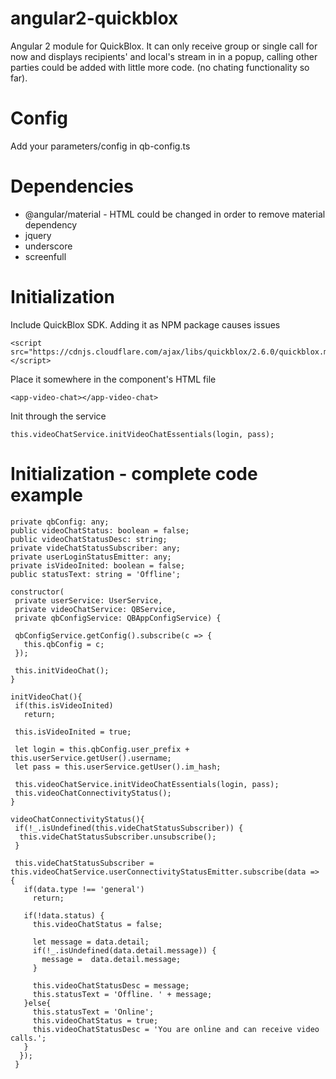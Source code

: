 # angular2-quickblox
Angular 2 module for QuickBlox. It can only receive group or single call for now and displays recipients' and local's stream in in a popup, calling other parties could be added with little more code. (no chating functionality so far). 


# Config
Add your parameters/config in qb-config.ts


# Dependencies
- @angular/material - HTML could be changed in order to remove material dependency
- jquery
- underscore
- screenfull


# Initialization

Include QuickBlox SDK. Adding it as NPM package causes issues
```
<script src="https://cdnjs.cloudflare.com/ajax/libs/quickblox/2.6.0/quickblox.min.js"></script>   
```

Place it somewhere in the component's HTML file
```
<app-video-chat></app-video-chat>
```

Init through the service
```
this.videoChatService.initVideoChatEssentials(login, pass);
```

# Initialization - complete code example
```
private qbConfig: any;
public videoChatStatus: boolean = false; 
public videoChatStatusDesc: string;
private videChatStatusSubscriber: any;
private userLoginStatusEmitter: any;
private isVideoInited: boolean = false;
public statusText: string = 'Offline';
  
constructor( 
 private userService: UserService, 
 private videoChatService: QBService,
 private qbConfigService: QBAppConfigService) {

 qbConfigService.getConfig().subscribe(c => {
   this.qbConfig = c;    
 });
 
 this.initVideoChat();
}
 
initVideoChat(){
 if(this.isVideoInited)
   return;

 this.isVideoInited = true;

 let login = this.qbConfig.user_prefix + this.userService.getUser().username;
 let pass = this.userService.getUser().im_hash;

 this.videoChatService.initVideoChatEssentials(login, pass);
 this.videoChatConnectivityStatus();
}    

videoChatConnectivityStatus(){
 if(!_.isUndefined(this.videChatStatusSubscriber)) {
  this.videChatStatusSubscriber.unsubscribe();
 }

 this.videChatStatusSubscriber = this.videoChatService.userConnectivityStatusEmitter.subscribe(data => {
   if(data.type !== 'general')
     return;

   if(!data.status) {
     this.videoChatStatus = false;

     let message = data.detail;
     if(!_.isUndefined(data.detail.message)) {
       message =  data.detail.message;
     }

     this.videoChatStatusDesc = message;
     this.statusText = 'Offline. ' + message;
   }else{
     this.statusText = 'Online';
     this.videoChatStatus = true;
     this.videoChatStatusDesc = 'You are online and can receive video calls.';
   }
  });
 }
  ```
